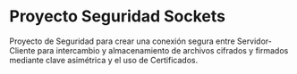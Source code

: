 # Proyecto Seguridad Sockets
Proyecto de Seguridad para crear una conexión segura entre Servidor-Cliente para intercambio y almacenamiento de archivos cifrados y firmados mediante clave asimétrica y el uso de Certificados.
